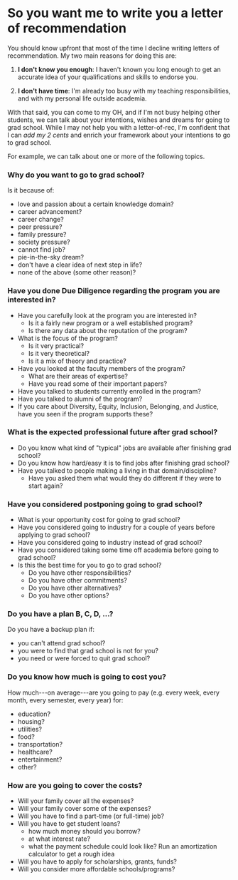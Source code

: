 # So you want me to write you a letter of recommendation

You should know upfront that most of the time I decline writing letters of 
recommendation. My two main reasons for doing this are:

1) __I don't know you enough__: I haven't known you long enough to get an 
accurate idea of your qualifications and skills to endorse you.

2) __I don't have time__: I'm already too busy with my teaching responsibilities, 
and with my personal life outside academia.

With that said, you can come to my OH, and if I'm not busy helping other
students, we can talk about your intentions, wishes and dreams for 
going to grad school. While I may not help you with a letter-of-rec, 
I'm confident that I can _add my 2 cents_ and enrich your framework
about your intentions to go to grad school.

For example, we can talk about one or more of the following topics.



### Why do you want to go to grad school?

Is it because of:

- love and passion about a certain knowledge domain?
- career advancement?
- career change?
- peer pressure?
- family pressure?
- society pressure?
- cannot find job?
- pie-in-the-sky dream?
- don't have a clear idea of next step in life?
- none of the above (some other reason)?



### Have you done Due Diligence regarding the program you are interested in?

- Have you carefully look at the program you are interested in?
	+ Is it a fairly new program or a well established program?
	+ Is there any data about the reputation of the program?
- What is the focus of the program?
	+ Is it very practical?
	+ Is it very theoretical?
	+ Is it a mix of theory and practice?
- Have you looked at the faculty members of the program?
	+ What are their areas of expertise?
	+ Have you read some of their important papers?
- Have you talked to students currently enrolled in the program?
- Have you talked to alumni of the program?
- If you care about Diversity, Equity, Inclusion, Belonging, and Justice, have you seen if the program supports these? 



### What is the expected professional future after grad school?

- Do you know what kind of "typical" jobs are available after finishing grad school?
- Do you know how hard/easy it is to find jobs after finishing grad school?
- Have you talked to people making a living in that domain/discipline?
	+ Have you asked them what would they do different if they were to start again?



### Have you considered postponing going to grad school?

- What is your opportunity cost for going to grad school?
- Have you considered going to industry for a couple of years before applying to grad school?
- Have you considered going to industry instead of grad school?
- Have you considered taking some time off academia before going to grad school?
- Is this the best time for you to go to grad school?
	+ Do you have other responsibilities?
	+ Do you have other commitments?
	+ Do you have other alternatives?	
	+ Do you have other options?



### Do you have a plan B, C, D, ...?

Do you have a backup plan if:

- you can't attend grad school?
- you were to find that grad school is not for you?
- you need or were forced to quit grad school?



### Do you know how much is going to cost you?
	
How much---on average---are you going to pay (e.g. every week, every month, every semester, every year) for:

- education?
- housing?
- utilities?
- food?
- transportation?
- healthcare?
- entertainment?
- other?



### How are you going to cover the costs?

- Will your family cover all the expenses?
- Will your family cover some of the expenses?
- Will you have to find a part-time (or full-time) job?
- Will you have to get student loans?
	+ how much money should you borrow?
	+ at what interest rate?
	+ what the payment schedule could look like? Run an amortization calculator to get a rough idea
- Will you have to apply for scholarships, grants, funds?
- Will you consider more affordable schools/programs?



